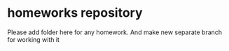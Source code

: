 # homeworks repository

Please add folder here for any homework. And make new separate branch for working with it